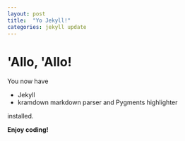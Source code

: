 ```yaml
---
layout: post
title:  "Yo Jekyll!"
categories: jekyll update
---
```


# 'Allo, 'Allo!

You now have

- Jekyll
- kramdown markdown parser and Pygments highlighter

installed.

**Enjoy coding!**
